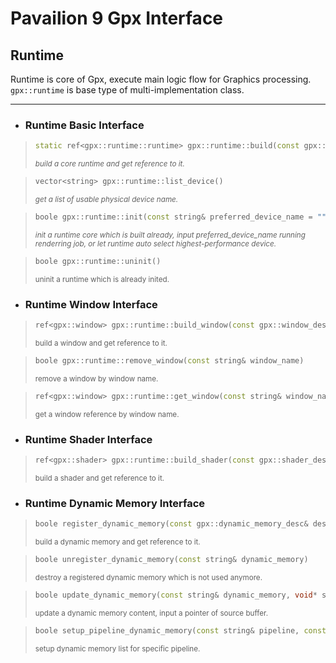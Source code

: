 **Pavailion 9 Gpx Interface**
=========

## **Runtime**
Runtime is core of Gpx, execute main logic flow for Graphics processing.<br>
`gpx::runtime` is base type of multi-implementation class.

---------

* ### Runtime Basic Interface

> ```cpp
> static ref<gpx::runtime::runtime> gpx::runtime::build(const gpx::runtime_desc& desc)
> ```
> <small>*build a core runtime and get reference to it.*</small>

> ```cpp
> vector<string> gpx::runtime::list_device()
> ```
> <small>*get a list of usable physical device name.*</small>

> ```cpp
> boole gpx::runtime::init(const string& preferred_device_name = "")
> ```
> <small>*init a runtime core which is built already,
> input preferred_device_name running renderring job,
> or let runtime auto select highest-performance device.*</small>

> ```cpp
> boole gpx::runtime::uninit()
> ```
> <small>uninit a runtime which is already inited.</small>

* ### Runtime Window Interface

> ```cpp
> ref<gpx::window> gpx::runtime::build_window(const gpx::window_desc& desc)
> ```
> <small>build a window and get reference to it.</small>

> ```cpp
> boole gpx::runtime::remove_window(const string& window_name)
> ```
> <small>remove a window by window name.</small>

> ```cpp
> ref<gpx::window> gpx::runtime::get_window(const string& window_name)
> ```
> <small>get a window reference by window name.</small>

* ### Runtime Shader Interface

> ```cpp
> ref<gpx::shader> gpx::runtime::build_shader(const gpx::shader_desc& desc)
> ```
> <small>build a shader and get reference to it.</small>

* ### Runtime Dynamic Memory Interface

> ```cpp
> boole register_dynamic_memory(const gpx::dynamic_memory_desc& desc)
> ```
> <small>build a dynamic memory and get reference to it.</small>

> ```cpp
> boole unregister_dynamic_memory(const string& dynamic_memory)
> ```
> <small>destroy a registered dynamic memory which is not used anymore.</small>

> ```cpp
> boole update_dynamic_memory(const string& dynamic_memory, void* src)
> ```
> <small>update a dynamic memory content, input a pointer of source buffer.</small>

> ```cpp
> boole setup_pipeline_dynamic_memory(const string& pipeline, const vector<string>& dm_vec)
> ```
> <small>setup dynamic memory list for specific pipeline.</small>


